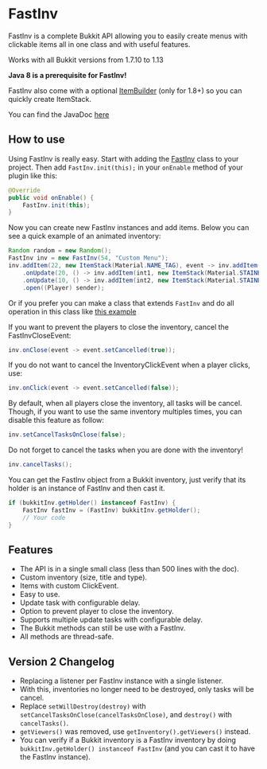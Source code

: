 # FastInv
FastInv is a complete Bukkit API allowing you to easily create menus with clickable items all in one class and with useful features.

Works with all Bukkit versions from 1.7.10 to 1.13

**Java 8 is a prerequisite for FastInv!**

FastInv also come with a optional [ItemBuilder](src/main/java/fr/mrmicky/fastinv/ItemBuilder.java) (only for 1.8+) so you can quickly create ItemStack.

You can find the JavaDoc [here](https://mrmicky.fr/fastinv/)

## How to use
Using FastInv is really easy. Start with adding the [FastInv](src/main/java/fr/mrmicky/fastinv/FastInv.java) class to your project. Then add `FastInv.init(this);` in your `onEnable` method of your plugin like this:
```java
@Override
public void onEnable() {
	FastInv.init(this);
}
```

Now you can create new FastInv instances and add items. Below you can see a quick example of an animated inventory:
```java
Random random = new Random();
FastInv inv = new FastInv(54, "Custom Menu");
inv.addItem(22, new ItemStack(Material.NAME_TAG), event -> inv.addItem(new ItemStack(Material.OBSIDIAN)))
	.onUpdate(20, () -> inv.addItem(int1, new ItemStack(Material.STAINED_GLASS_PANE, 1, (byte) random.nextInt(15))))
	.onUpdate(10, () -> inv.addItem(int2, new ItemStack(Material.STAINED_GLASS_PANE, 1, (byte) random.nextInt(15))))
	.open((Player) sender);
```

Or if you prefer you can make a class that extends `FastInv` and do all operation in this class like [this example](src/main/java/fr/mrmicky/fastinvexample/ExempleFullClassInventory.java)

If you want to prevent the players to close the inventory, cancel the FastInvCloseEvent:
```java
inv.onClose(event -> event.setCancelled(true));
```

If you do not want to cancel the InventoryClickEvent when a player clicks, use:
```java
inv.onClick(event -> event.setCancelled(false));
```

By default, when all players close the inventory, all tasks will be cancel. Though, if you
want to use the same inventory multiples times, you can disable this feature as follow:
```java
inv.setCancelTasksOnClose(false);
```
Do not forget to cancel the tasks when you are done with the inventory!
```java
inv.cancelTasks();
```

You can get the FastInv object from a Bukkit inventory, just verify that its holder is an instance of FastInv and then cast it.
```java
if (bukkitInv.getHolder() instanceof FastInv) {
	FastInv fastInv = (FastInv) bukkitInv.getHolder();
	// Your code
}
```

## Features
* The API is in a single small class (less than 500 lines with the doc).
* Custom inventory (size, title and type).
* Items with custom ClickEvent.
* Easy to use.
* Update task with configurable delay.
* Option to prevent player to close the inventory.
* Supports multiple update tasks with configurable delay.
* The Bukkit methods can still be use with a FastInv.
* All methods are thread-safe.

## Version 2 Changelog
* Replacing a listener per FastInv instance with a single listener.
* With this, inventories no longer need to be destroyed, only tasks will be cancel.
* Replace `setWillDestroy(destroy)` with `setCancelTasksOnClose(cancelTasksOnClose)`, and `destroy()` with `cancelTasks()`.
* `getViewers()` was removed, use `getInventory().getViewers()` instead.
* You can verify if a Bukkit inventory is a FastInv inventory by doing `bukkitInv.getHolder() instanceof FastInv` (and you can cast it to have the FastInv instance).
